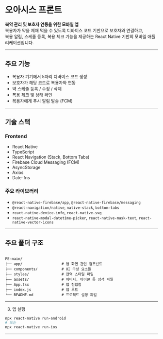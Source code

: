 # 오아시스 프론트

**복약 관리 및 보호자 연동을 위한 모바일 앱**  
복용자가 약을 제때 먹을 수 있도록 디바이스 코드 기반으로 보호자와 연결하고,  
복용 알림, 스케줄 등록, 복용 체크 기능을 제공하는 React Native 기반의 모바일 애플리케이션입니다.

---

## 주요 기능

- 복용자 기기에서 5자리 디바이스 코드 생성
- 보호자가 해당 코드로 복용자와 연동
- 약 스케줄 등록 / 수정 / 삭제
- 복용 체크 및 상태 확인
- 복용자에게 푸시 알림 발송 (FCM)

---

## 기술 스택

### Frontend

- React Native
- TypeScript
- React Navigation (Stack, Bottom Tabs)
- Firebase Cloud Messaging (FCM)
- AsyncStorage
- Axios
- Date-fns

### 주요 라이브러리

- `@react-native-firebase/app`, `@react-native-firebase/messaging`
- `@react-navigation/native`, `native-stack`, `bottom-tabs`
- `react-native-device-info`, `react-native-svg`
- `react-native-modal-datetime-picker`, `react-native-mask-text`, `react-native-vector-icons`

---

## 주요 폴더 구조

```

FE-main/
├── app/                  # 앱 화면 관련 컴포넌트
├── components/           # UI 구성 요소들
├── styles/               # 전역 스타일 파일
├── assets/               # 이미지, 아이콘 등 정적 파일
├── App.tsx               # 앱 진입점
├── index.js              # 앱 루트
└── README.md             # 프로젝트 설명 파일

```

---

3. 앱 실행

```bash
npx react-native run-android
# 또는
npx react-native run-ios
```

---
